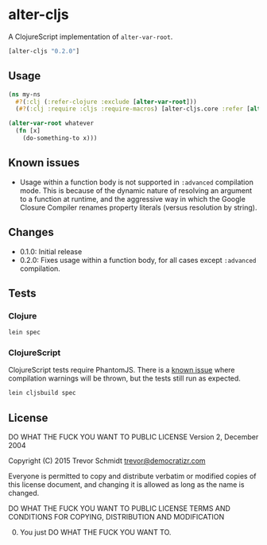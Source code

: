 # alter-cljs

A ClojureScript implementation of `alter-var-root`.

```clojure
[alter-cljs "0.2.0"]
```

## Usage

```clojure
(ns my-ns
  #?(:clj (:refer-clojure :exclude [alter-var-root]))
  (#?(:clj :require :cljs :require-macros) [alter-cljs.core :refer [alter-var-root]]))

(alter-var-root whatever
  (fn [x]
    (do-something-to x)))
```

## Known issues

- Usage within a function body is not supported in `:advanced` compilation mode. This is because of the dynamic nature of resolving an argument to a function at runtime, and the aggressive way in which the Google Closure Compiler renames property literals (versus resolution by string).

## Changes

- 0.1.0: Initial release
- 0.2.0: Fixes usage within a function body, for all cases except `:advanced` compilation.

## Tests

### Clojure

```bash
lein spec
```

### ClojureScript

ClojureScript tests require PhantomJS. There is a [known issue](https://github.com/slagyr/speclj/issues/133) where compilation warnings will be thrown, but the tests still run as expected.

```bash
lein cljsbuild spec
```

## License

DO WHAT THE FUCK YOU WANT TO PUBLIC LICENSE
Version 2, December 2004

Copyright (C) 2015 Trevor Schmidt <trevor@democratizr.com>

Everyone is permitted to copy and distribute verbatim or modified
copies of this license document, and changing it is allowed as long
as the name is changed.

DO WHAT THE FUCK YOU WANT TO PUBLIC LICENSE
TERMS AND CONDITIONS FOR COPYING, DISTRIBUTION AND MODIFICATION

0. You just DO WHAT THE FUCK YOU WANT TO.
